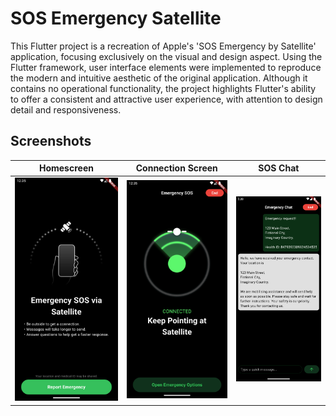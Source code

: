 # SOS Emergency Satellite

This Flutter project is a recreation of Apple's 'SOS Emergency by Satellite' application, focusing exclusively on the visual and design aspect.
Using the Flutter framework, user interface elements were implemented to reproduce the modern and intuitive aesthetic of the original application. Although it contains no operational functionality, the project highlights Flutter's ability to offer a consistent and attractive user experience, with attention to design detail and responsiveness.

## Screenshots

| Homescreen | Connection Screen | SOS Chat |
|--------|--------|--------|
| <img src="github_images/Screenshot_1703939732.png" width="250"> | <img src="github_images/Screenshot_1703939738.png" width="250"> | <img src="github_images/Screenshot_1704302417.png" width="250"> |

